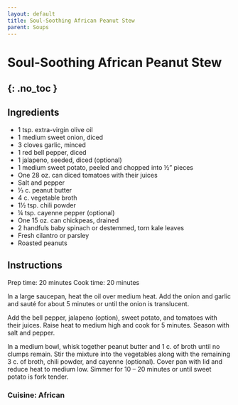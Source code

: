 ```yaml
---
layout: default
title: Soul-Soothing African Peanut Stew
parent: Soups
---
```


# Soul-Soothing African Peanut Stew
{: .no_toc }
---

## Ingredients
<ul>
	<li>1 tsp. extra-virgin olive oil</li>
	<li>1 medium sweet onion, diced</li>
	<li>3 cloves garlic, minced</li>
	<li>1 red bell pepper, diced</li>
	<li>1 jalapeno, seeded, diced (optional)</li>
	<li>1 medium sweet potato, peeled and chopped into ½” pieces</li>
	<li>One 28 oz. can diced tomatoes with their juices</li>
	<li>Salt and pepper</li>
	<li>⅓ c. peanut butter</li>
	<li>4 c. vegetable broth</li>
	<li>1½ tsp. chili powder</li>
	<li>¼ tsp. cayenne pepper (optional)</li>
	<li>One 15 oz. can chickpeas, drained</li>
	<li>2 handfuls baby spinach or destemmed, torn kale leaves</li>
	<li>Fresh cilantro or parsley</li>
	<li>Roasted peanuts</li>
</ul>

## Instructions
Prep time: 20 minutes
Cook time: 20 minutes

In a large saucepan, heat the oil over medium heat. Add the onion and garlic and sauté for about 5 minutes or until the onion is translucent.

Add the bell pepper, jalapeno (option), sweet potato, and tomatoes with their juices. Raise heat to medium high and cook for 5 minutes. Season with salt and pepper.

In a medium bowl, whisk together peanut butter and 1 c. of broth until no clumps remain. Stir the mixture into the vegetables along with the remaining 3 c. of broth, chili powder, and cayenne (optional). Cover pan with lid and reduce heat to medium low. Simmer for 10 – 20 minutes or until sweet potato is fork tender.

### Cuisine: African